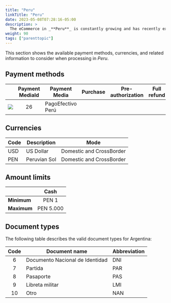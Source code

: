 ```yaml
---
title: "Peru"
linkTitle: "Peru"
date: 2023-05-08T07:28:16-05:00
description: >
  The eCommerce in _**Peru**_ is constantly growing and has recently experienced a boom. According to data from the Cámara de Comercio de Lima, eCommerce in Peru has grown by 95% in the last five years and is expected to continue increasing in the coming years. Furthermore, the eCommerce sector in Peru has been driven by increasing internet penetration and growing consumer confidence in the security of online transactions.
weight: 90
tags: ["parenttopic"]
---
```


This section shows the available payment methods, currencies, and related information to consider when processing in _Peru_.

## Payment methods

| |Payment MediaId | Payment Media | Purchase | Pre-authorization | Full refund | Partial Refund | Type | Flow |
|-----|:---:|---|:---:|:---:|:---:|:---:|-----|-----|
| <img src="https://s3.amazonaws.com/gateway.test.bamboopayment.com/payment-method-logos/PagoEfectivo_PhysicalNetwork.png" style="" /> | 26 | PagoEfectivo Perú  | <img src="/assets/check_mark_64.png" width="15px"/> | <img src="/assets/x_mark_64.png" width="15px"/> | <img src="/assets/x_mark_64.png" width="15px"/> | <img src="/assets/x_mark_64.png" width="15px"/> | Cash | API |

## Currencies

| Code | Description  | Mode                     |
|------|--------------|--------------------------|
| USD  | US Dollar    | Domestic and CrossBorder |
| PEN  | Peruvian Sol | Domestic and CrossBorder |

## Amount limits

<div id="shortTable"></div>

|  | Cash |
|---|:---:|
| **Minimum** | PEN 1 | 
| **Maximum** | PEN 5.000 |

## Document types
The following table describes the valid document types for Argentina:

| Code | Document name                   | Abbreviation |
|:----:|---------------------------------|--------------|
| 6    | Documento Nacional de Identidad | DNI          |
| 7    | Partida                         | PAR          |
| 8    | Pasaporte                       | PAS          |
| 9    | Libreta militar                 | LMI          |
| 10   | Otro                            | NAN          |
